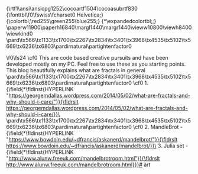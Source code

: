 {\rtf1\ansi\ansicpg1252\cocoartf1504\cocoasubrtf830
{\fonttbl\f0\fswiss\fcharset0 Helvetica;}
{\colortbl;\red255\green255\blue255;}
{\*\expandedcolortbl;;}
\paperw11900\paperh16840\margl1440\margr1440\vieww10800\viewh8400\viewkind0
\pard\tx566\tx1133\tx1700\tx2267\tx2834\tx3401\tx3968\tx4535\tx5102\tx5669\tx6236\tx6803\pardirnatural\partightenfactor0

\f0\fs24 \cf0 This are code based creative pursuits and have been developed mostly on my PC. Feel free to use these as you starting points.\
This blog beautifully explains what are fractals in general\
\pard\tx566\tx1133\tx1700\tx2267\tx2834\tx3401\tx3968\tx4535\tx5102\tx5669\tx6236\tx6803\pardirnatural\partightenfactor0
\cf0 1. {\field{\*\fldinst{HYPERLINK "https://georgemdallas.wordpress.com/2014/05/02/what-are-fractals-and-why-should-i-care/"}}{\fldrslt https://georgemdallas.wordpress.com/2014/05/02/what-are-fractals-and-why-should-i-care/}}\
\pard\tx566\tx1133\tx1700\tx2267\tx2834\tx3401\tx3968\tx4535\tx5102\tx5669\tx6236\tx6803\pardirnatural\partightenfactor0
\cf0 2. MandleBrot - {\field{\*\fldinst{HYPERLINK "https://www.bowdoin.edu/~dfrancis/askanerd/mandelbrot/"}}{\fldrslt https://www.bowdoin.edu/~dfrancis/askanerd/mandelbrot/}}\
3. Julia set - {\field{\*\fldinst{HYPERLINK "http://www.alunw.freeuk.com/mandelbrotroom.html"}}{\fldrslt http://www.alunw.freeuk.com/mandelbrotroom.html}}}# art
